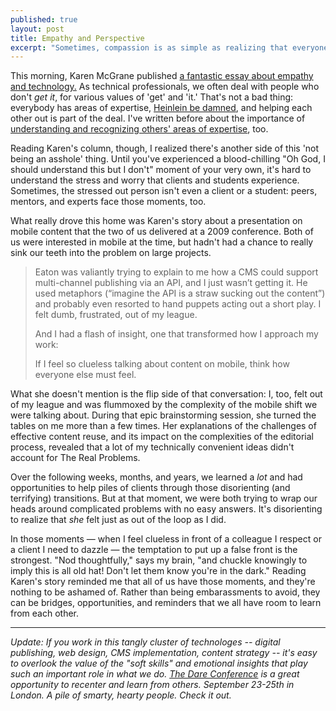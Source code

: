 ```yaml
---
published: true
layout: post
title: Empathy and Perspective
excerpt: "Sometimes, compassion is as simple as realizing that everyone else is confused, too."
---
```


This morning, Karen McGrane published [a fantastic essay about empathy and technology.](http://the-pastry-box-project.net/karen-mcgrane/2013-may-9/) As technical professionals, we often deal with people who don't *get it*, for various values of 'get' and 'it.' That's not a bad thing: everybody has areas of expertise, [Heinlein be damned](http://www.elise.com/quotes/heinlein_-_specialization_is_for_insects), and helping each other out is part of the deal. I've written before about the importance of [understanding and recognizing others' areas of expertise](http://eaton.tumblr.com/post/33243075856/is-that-so-hard), too.

Reading Karen's column, though, I realized there's another side of this 'not being an asshole' thing. Until you've experienced a blood-chilling "Oh God, I should understand this but I don't" moment of your very own, it's hard to understand the stress and worry that clients and students experience. Sometimes, the stressed out person isn't even a client or a student: peers, mentors, and experts face those moments, too.

What really drove this home was Karen's story about a presentation on mobile content that the two of us delivered at a 2009 conference. Both of us were interested in mobile at the time, but hadn't had a chance to really sink our teeth into the problem on large projects.

>Eaton was valiantly trying to explain to me how a CMS could support multi-channel publishing via an API, and I just wasn’t getting it. He used metaphors (“imagine the API is a straw sucking out the content”) and probably even resorted to hand puppets acting out a short play. I felt dumb, frustrated, out of my league.
>
>And I had a flash of insight, one that transformed how I approach my work:
>
>If I feel so clueless talking about content on mobile, think how everyone else must feel.

What she doesn't mention is the flip side of that conversation: I, too, felt out of my league and was flummoxed by the complexity of the mobile shift we were talking about. During that epic brainstorming session, she turned the tables on me more than a few times. Her explanations of the challenges of effective content reuse, and its impact on the complexities of the editorial process, revealed that a lot of my technically convenient ideas didn't account for The Real Problems.

Over the following weeks, months, and years, we learned a *lot* and had opportunities to help piles of clients through those disorienting (and terrifying) transitions. But at that moment, we were both trying to wrap our heads around complicated problems with no easy answers. It's disorienting to realize that *she* felt just as out of the loop as I did.

In those moments &mdash; when I feel clueless in front of a colleague I respect or a client I need to dazzle &mdash; the temptation to put up a false front is the strongest. "Nod thoughtfully," says my brain, "and chuckle knowingly to imply this is all old hat! Don't let them know you're in the dark." Reading Karen's story reminded me that all of us have those moments, and they're nothing to be ashamed of. Rather than being embarassments to avoid, they can be bridges, opportunities, and reminders that we all have room to learn from each other.

---

_Update: If you work in this tangly cluster of technologes -- digital publishing, web design, CMS implementation, content strategy -- it's easy to overlook the value of the "soft skills" and emotional insights that play such an important role in what we do. [The Dare Conference](2013.dareconf.com) is a great opportunity to recenter and learn from others. September 23-25th in London. A pile of smarty, hearty people. Check it out._
